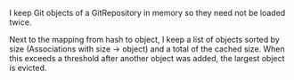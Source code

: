 I keep Git objects of a GitRepository in memory so they need not be loaded twice.

Next to the mapping from hash to object, I keep a list of objects sorted by size (Associations with size -> object) and a total of the cached size. When this exceeds a threshold after another object was added, the largest object is evicted.